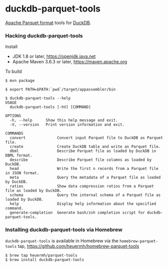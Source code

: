 # duckdb-parquet-tools

[Apache Parquet format](https://parquet.apache.org/) tools for [DuckDB](https://duckdb.org/).


### Hacking duckdb-parquet-tools

Install

 * JDK 1.8 or later, https://openjdk.java.net
 * Apache Maven 3.6.3 or later, https://maven.apache.org

To build
```
$ mvn package

$ export PATH=$PATH:`pwd`/target/appassembler/bin

$ duckdb-parquet-tools --help
USAGE
  duckdb-parquet-tools [-hV] [COMMAND]

OPTIONS
  -h, --help      Show this help message and exit.
  -V, --version   Print version information and exit.

COMMANDS
  convert              Convert input Parquet file to DuckDB as Parquet file.
  create               Create DuckDB table and write as Parquet file.
  dbml                 Describe Parquet file as loaded by DuckDB in DBML format.
  describe             Describe Parquet file columns as loaded by DuckDB.
  head                 Write the first n records from a Parquet file in JSON format.
  meta                 Query the metadata of a Parquet file as loaded by DuckDB.
  ratios               Show data compression ratios from a Parquet file as loaded by DuckDB.
  schema               Query the internal schema of a Parquet file as loaded by DuckDB.
  help                 Display help information about the specified command.
  generate-completion  Generate bash/zsh completion script for duckdb-parquet-tools.
```


### Installing duckdb-parquet-tools via Homebrew

`duckdb-parquet-tools` is available in Homebrew via the `homebrew-parquet-tools` tap, https://github.com/heuermh/homebrew-parquet-tools

```bash
$ brew tap heuermh/parquet-tools
$ brew install duckdb-parquet-tools
```
